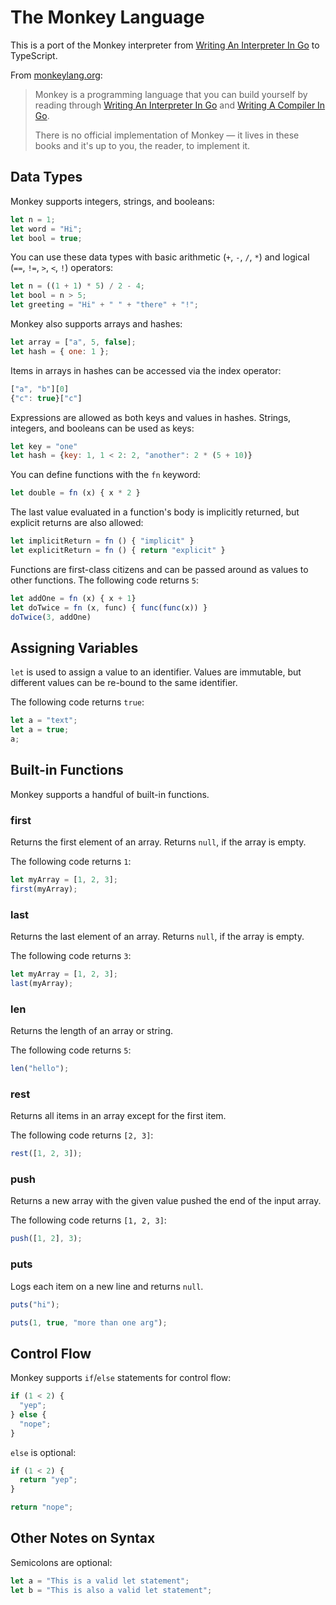 # The Monkey Language

This is a port of the Monkey interpreter from [Writing An Interpreter In Go](https://interpreterbook.com/) to TypeScript.

From [monkeylang.org](https://monkeylang.org/):

> Monkey is a programming language that you can build yourself by reading through [Writing An Interpreter In Go](https://interpreterbook.com/) and [Writing A Compiler In Go](https://compilerbook.com/).
>
> There is no official implementation of Monkey — it lives in these books and it's up to you, the reader, to implement it.

## Data Types

Monkey supports integers, strings, and booleans:

```js
let n = 1;
let word = "Hi";
let bool = true;
```

You can use these data types with basic arithmetic (`+`, `-`, `/`, `*`) and logical (`==`, `!=`, `>`, `<`, `!`) operators:

```js
let n = ((1 + 1) * 5) / 2 - 4;
let bool = n > 5;
let greeting = "Hi" + " " + "there" + "!";
```

Monkey also supports arrays and hashes:

```js
let array = ["a", 5, false];
let hash = { one: 1 };
```

Items in arrays in hashes can be accessed via the index operator:

```js
["a", "b"][0]
{"c": true}["c"]
```

Expressions are allowed as both keys and values in hashes. Strings, integers, and booleans can be used as keys:

```js
let key = "one"
let hash = {key: 1, 1 < 2: 2, "another": 2 * (5 + 10)}
```

You can define functions with the `fn` keyword:

```js
let double = fn (x) { x * 2 }
```

The last value evaluated in a function's body is implicitly returned, but explicit returns are also allowed:

```js
let implicitReturn = fn () { "implicit" }
let explicitReturn = fn () { return "explicit" }
```

Functions are first-class citizens and can be passed around as values to other functions. The following code returns `5`:

```js
let addOne = fn (x) { x + 1}
let doTwice = fn (x, func) { func(func(x)) }
doTwice(3, addOne)
```

## Assigning Variables

`let` is used to assign a value to an identifier. Values are immutable, but different values can be re-bound to the same identifier.

The following code returns `true`:

```js
let a = "text";
let a = true;
a;
```

## Built-in Functions

Monkey supports a handful of built-in functions.

### first

Returns the first element of an array. Returns `null`, if the array is empty.

The following code returns `1`:

```js
let myArray = [1, 2, 3];
first(myArray);
```

### last

Returns the last element of an array. Returns `null`, if the array is empty.

The following code returns `3`:

```js
let myArray = [1, 2, 3];
last(myArray);
```

### len

Returns the length of an array or string.

The following code returns `5`:

```js
len("hello");
```

### rest

Returns all items in an array except for the first item.

The following code returns `[2, 3]`:

```js
rest([1, 2, 3]);
```

### push

Returns a new array with the given value pushed the end of the input array.

The following code returns `[1, 2, 3]`:

```js
push([1, 2], 3);
```

### puts

Logs each item on a new line and returns `null`.

```js
puts("hi");
```

```js
puts(1, true, "more than one arg");
```

## Control Flow

Monkey supports `if`/`else` statements for control flow:

```js
if (1 < 2) {
  "yep";
} else {
  "nope";
}
```

`else` is optional:

```js
if (1 < 2) {
  return "yep";
}

return "nope";
```

## Other Notes on Syntax

Semicolons are optional:

```js
let a = "This is a valid let statement";
let b = "This is also a valid let statement";
```
